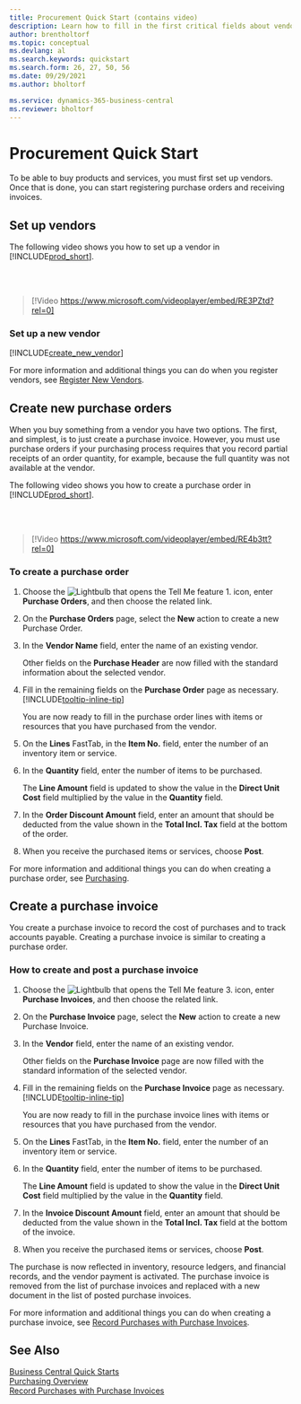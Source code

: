 ```yaml
---
title: Procurement Quick Start (contains video)
description: Learn how to fill in the first critical fields about vendors in Business Central so that you can start purchasing products and services.
author: brentholtorf
ms.topic: conceptual
ms.devlang: al
ms.search.keywords: quickstart
ms.search.form: 26, 27, 50, 56
ms.date: 09/29/2021
ms.author: bholtorf

ms.service: dynamics-365-business-central
ms.reviewer: bholtorf
---
```


# Procurement Quick Start

To be able to buy products and services, you must first set up vendors. Once that is done, you can start registering purchase orders and receiving invoices.  

## Set up vendors

The following video shows you how to set up a vendor in [!INCLUDE[prod_short](includes/prod_short.md)].

<br><br>  

> [!Video https://www.microsoft.com/videoplayer/embed/RE3PZtd?rel=0]

### Set up a new vendor

[!INCLUDE[create_new_vendor](includes/create_new_vendor.md)]

For more information and additional things you can do when you register vendors, see [Register New Vendors](purchasing-how-register-new-vendors.md).  

## Create new purchase orders

When you buy something from a vendor you have two options. The first, and simplest, is to just create a purchase invoice. However, you must use purchase orders if your purchasing process requires that you record partial receipts of an order quantity, for example, because the full quantity was not available at the vendor.

The following video shows you how to create a purchase order in [!INCLUDE[prod_short](includes/prod_short.md)].

<br><br>

> [!Video https://www.microsoft.com/videoplayer/embed/RE4b3tt?rel=0]

### To create a purchase order  

1. Choose the ![Lightbulb that opens the Tell Me feature 1.](media/ui-search/search_small.png "Tell me what you want to do") icon, enter **Purchase Orders**, and then choose the related link.  

2. On the **Purchase Orders** page, select the **New** action to create a new Purchase Order.

3. In the **Vendor Name** field, enter the name of an existing vendor.

    Other fields on the **Purchase Header** are now filled with the standard information about the selected vendor.  

4. Fill in the remaining fields on the **Purchase Order** page as necessary. [!INCLUDE[tooltip-inline-tip](includes/tooltip-inline-tip_md.md)]

    You are now ready to fill in the purchase order lines with items or resources that you have purchased from the vendor.

5. On the **Lines** FastTab, in the **Item No.** field, enter the number of an inventory item or service.

6. In the **Quantity** field, enter the number of items to be purchased.

    The **Line Amount** field is updated to show the value in the **Direct Unit Cost** field multiplied by the value in the **Quantity** field.

7. In the **Order Discount Amount** field, enter an amount that should be deducted from the value shown in the **Total Incl. Tax** field at the bottom of the order.

8. When you receive the purchased items or services, choose **Post**.

For more information and additional things you can do when creating a purchase order, see [Purchasing](purchasing-manage-purchasing.md).  

## Create a purchase invoice  

You create a purchase invoice to record the cost of purchases and to track accounts payable. Creating a purchase invoice is similar to creating a purchase order.

### How to create and post a purchase invoice  

1. Choose the ![Lightbulb that opens the Tell Me feature 3.](media/ui-search/search_small.png "Tell me what you want to do") icon, enter **Purchase Invoices**, and then choose the related link.  
2. On the **Purchase Invoice** page, select the **New** action to create a new Purchase Invoice.
3. In the **Vendor** field, enter the name of an existing vendor.

    Other fields on the **Purchase Invoice** page are now filled with the standard information of the selected vendor.

4. Fill in the remaining fields on the **Purchase Invoice** page as necessary. [!INCLUDE[tooltip-inline-tip](includes/tooltip-inline-tip_md.md)]

    You are now ready to fill in the purchase invoice lines with items or resources that you have purchased from the vendor.

5. On the **Lines** FastTab, in the **Item No.** field, enter the number of an inventory item or service.
6. In the **Quantity** field, enter the number of items to be purchased.

    The **Line Amount** field is updated to show the value in the **Direct Unit Cost** field multiplied by the value in the **Quantity** field.

7. In the **Invoice Discount Amount** field, enter an amount that should be deducted from the value shown in the **Total Incl. Tax** field at the bottom of the invoice.

8. When you receive the purchased items or services, choose **Post**.

The purchase is now reflected in inventory, resource ledgers, and financial records, and the vendor payment is activated. The purchase invoice is removed from the list of purchase invoices and replaced with a new document in the list of posted purchase invoices.  

For more information and additional things you can do when creating a purchase invoice, see [Record Purchases with Purchase Invoices](purchasing-how-record-purchases.md).

## See Also

[Business Central Quick Starts](quick-start-business-central.md)  
[Purchasing Overview](Purchasing-manage-purchasing.md)  
[Record Purchases with Purchase Invoices](purchasing-how-record-purchases.md)  

